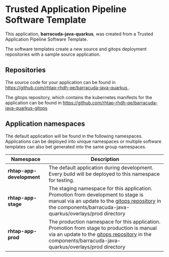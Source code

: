 # Trusted Application Pipeline Software Template

This application, **barracuda-java-quarkus**, was created from a Trusted Application Pipeline Software Template.

The software templates create a new source and gitops deployment repositories with a sample source application. 

## Repositories

The source code for your application can be found in [https://github.com/rhtap-rhdh-qe/barracuda-java-quarkus ](https://github.com/rhtap-rhdh-qe/barracuda-java-quarkus ).
 
The gitops repository, which contains the kubernetes manifests for the application can be found in 
[https://github.com/rhtap-rhdh-qe/barracuda-java-quarkus-gitops ](https://github.com/rhtap-rhdh-qe/barracuda-java-quarkus-gitops ) 

## Application namespaces 

The default application will be found in the following namespaces. Applications can be deployed into unique namespaces or multiple software templates can also bet generated into the same group namespaces.  

|  Namespace   |  Description   |  
| -------- | -------- |   
| **rhtap-app-development** | The default application during development. Every build will be deployed to this namespace for testing. | 
| **rhtap-app-stage** | The staging namespace for this application. Promotion from development to stage is manual via an update to the [gitops repository](https://github.com/rhtap-rhdh-qe/barracuda-java-quarkus-gitops ) in the components/barracuda-java-quarkus/overlays/prod directory |  
| **rhtap-app-prod** | The production namespace for this application. Promotion from stage to production is manual via an update to the [gitops repository](https://github.com/rhtap-rhdh-qe/barracuda-java-quarkus-gitops ) in the components/barracuda-java-quarkus/overlays/prod directory | 